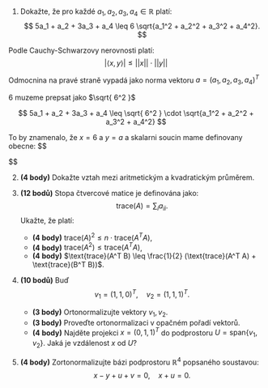 1. Dokažte, že pro každé $a_1, a_2, a_3, a_4 \in \mathbb{R}$ platí:
$$
   5a_1 + a_2 + 3a_3 + a_4 \leq 6 \sqrt{a_1^2 + a_2^2 + a_3^2 + a_4^2}.
$$

Podle Cauchy-Schwarzovy nerovnosti platí:
$$
\left| \langle x,y \rangle  \right| \leq \left| \left| x \right|  \right| \cdot \left| \left| y \right| \right|
$$

Odmocnina na pravé straně vypadá jako norma vektoru $a = (a_{1},a_{2},a_{3},a_{4})^T$

$6$ muzeme prepsat jako $\sqrt{ 6^2 }$

$$
5a_1 + a_2 + 3a_3 + a_4 \leq \sqrt{ 6^2 } \cdot  \sqrt{a_1^2 + a_2^2 + a_3^2 + a_4^2}
$$

To by znamenalo, že $x=6$ a $y = a$ a skalarni soucin mame definovany obecne:
$$

$$



2. **(4 body)** Dokažte vztah mezi aritmetickým a kvadratickým průměrem.

3. **(12 bodů)** Stopa čtvercové matice je definována jako:
   $$
   \text{trace}(A) = \sum_i a_{ii}.
   $$
   Ukažte, že platí:
   - **(4 body)** $\text{trace}(A)^2 \leq n \cdot \text{trace}(A^T A)$,
   - **(4 body)** $\text{trace}(A^2) \leq \text{trace}(A^T A)$,
   - **(4 body)** $\text{trace}(A^T B) \leq \frac{1}{2} (\text{trace}(A^T A) + \text{trace}(B^T B))$.

4. **(10 bodů)** Buď
   $$
   v_1 = (1,1,0)^T, \quad v_2 = (1,1,1)^T.
   $$
   - **(3 body)** Ortonormalizujte vektory $v_1, v_2$.
   - **(3 body)** Proveďte ortonormalizaci v opačném pořadí vektorů.
   - **(4 body)** Najděte projekci $x = (0,1,1)^T$ do podprostoru $U = \text{span} \{ v_1, v_2 \}$. Jaká je vzdálenost $x$ od $U$?

5. **(4 body)** Zortonormalizujte bázi podprostoru $\mathbb{R}^4$ popsaného soustavou:
   $$
   x - y + u + v = 0, \quad x + u = 0.
   $$
